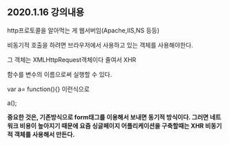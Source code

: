 ## 2020.1.16 강의내용

http프로토콜을 알아먹는 게 웹서버임(Apache,IIS,NS 등등)



비동기적 호출을 하려면 브라우저에서 사용하고 있는 객체를 사용해야한다.

그 객체는 XMLHttpRequest객체이다 줄여서 XHR



함수를 변수의 이름으로써 실행할 수 있다.

var a= function(){} 이런식으로

a();



**중요한 것은, 기존방식으로 form태그를 이용해서 보내면 동기적 방식이다. 그러면 네트워크 비용이 높아지기 때문에 요즘 싱글페이지 어플리케이션을 구축할때는 XHR 비동기적 객체를 사용해서 만든다.**



